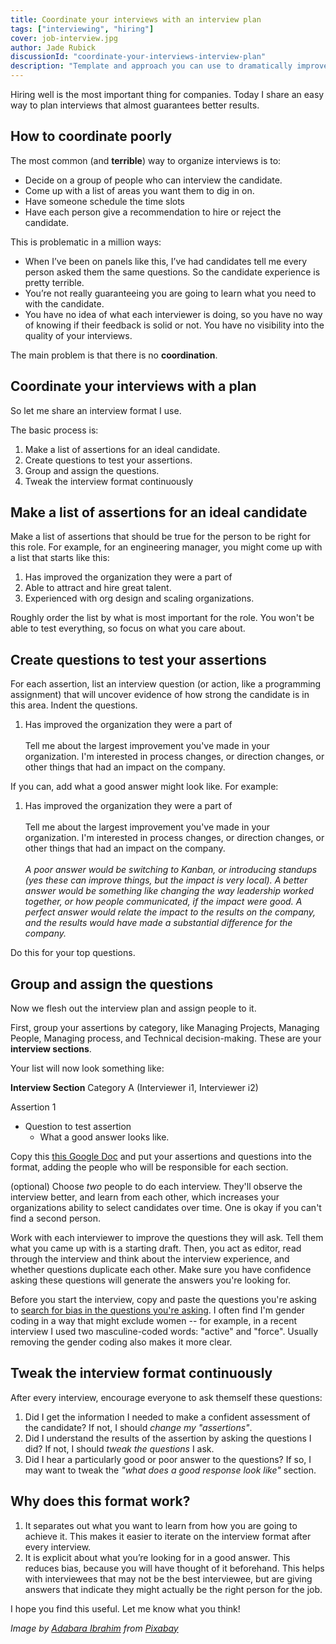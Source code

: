 ```yaml
---
title: Coordinate your interviews with an interview plan
tags: ["interviewing", "hiring"]
cover: job-interview.jpg
author: Jade Rubick
discussionId: "coordinate-your-interviews-interview-plan"
description: "Template and approach you can use to dramatically improve your interviewing results."
---
```


<re-img src="job-interview.jpg"></re-img>

Hiring well is the most important thing for companies. Today I share an easy way to plan interviews that almost guarantees better results. 

## How to coordinate poorly

The most common (and **terrible**) way to organize interviews is to:
* Decide on a group of people who can interview the candidate. 
* Come up with a list of areas you want them to dig in on. 
* Have someone schedule the time slots
* Have each person give a recommendation to hire or reject the candidate. 

This is problematic in a million ways:

* When I’ve been on panels like this, I’ve had candidates tell me every person asked them the same questions. So the candidate experience is pretty terrible. 
* You’re not really guaranteeing you are going to learn what you need to with the candidate. 
* You have no idea of what each interviewer is doing, so you have no way of knowing if their feedback is solid or not. You have no visibility into the quality of your interviews. 

The main problem is that there is no **coordination**. 

## Coordinate your interviews with a plan

So let me share an interview format I use. 

The basic process is:

1. Make a list of assertions for an ideal candidate.
2. Create questions to test your assertions.
3. Group and assign the questions.
4. Tweak the interview format continuously

## Make a list of assertions for an ideal candidate

Make a list of assertions that should be true for the person to be right for this role. For example, for an engineering manager, you might come up with a list that starts like this:

1. Has improved the organization they were a part of
2. Able to attract and hire great talent.
3. Experienced with org design and scaling organizations.

Roughly order the list by what is most important for the role. You won't be able to test everything, so focus on what you care about.

## Create questions to test your assertions

For each assertion, list an interview question (or action, like a programming assignment) that will uncover evidence of how strong the candidate is in this area. Indent the questions.

1. Has improved the organization they were a part of\
\
Tell me about the largest improvement you've made in your organization. I'm interested in process changes, or direction changes, or other things that had an impact on the company.

If you can, add what a good answer might look like. For example:

1. Has improved the organization they were a part of\
\
Tell me about the largest improvement you've made in your organization. I'm interested in process changes, or direction changes, or other things that had an impact on the company.\
\
*A poor answer would be switching to Kanban, or introducing standups (yes these can improve things, but the impact is very local). A better answer would be something like changing the way leadership worked together, or how people communicated, if the impact were good. A perfect answer would relate the impact to the results on the company, and the results would have made a substantial difference for the company.* 

Do this for your top questions. 

## Group and assign the questions

Now we flesh out the interview plan and assign people to it.

First, group your assertions by category, like Managing Projects, Managing People, Managing process, and Technical decision-making. These are your **interview sections**. 

Your list will now look something like:

**Interview Section**
Category A (Interviewer i1, Interviewer i2)

Assertion 1
- Question to test assertion 
  - What a good answer looks like.


Copy this [this Google Doc](https://docs.google.com/document/d/1WlkzpOMoQnmaG5wVTjV2JFtbis1ykKjlaE0unO8XbEA/edit#) and put your assertions and questions into the format, adding the people who will be responsible for each section. 

(optional) Choose _two_ people to do each interview. They'll observe the interview better, and learn from each other, which increases your organizations ability to select candidates over time. One is okay if you can't find a second person.

Work with each interviewer to improve the questions they will ask. Tell them what you came up with is a starting draft. Then, you act as editor, read through the interview and think about the interview experience, and whether questions duplicate each other. Make sure you have confidence asking these questions will generate the answers you're looking for.

Before you start the interview, copy and paste the questions you're asking to [search for bias in the questions you're asking](http://gender-decoder.katmatfield.com/). I often find I'm gender coding in a way that might exclude women -- for example, in a recent interview I used two masculine-coded words: "active" and "force". Usually removing the gender coding also makes it more clear. 

## Tweak the interview format continuously

After every interview, encourage everyone to ask themself these questions:

1. Did I get the information I needed to make a confident assessment of the candidate? If not, I should _change my "assertions"_. 
2. Did I understand the results of the assertion by asking the questions I did? If not, I should _tweak the questions_ I ask. 
3. Did I hear a particularly good or poor answer to the questions? If so, I may want to tweak the _"what does a good response look like"_ section.

## Why does this format work?

1. It separates out what you want to learn from how you are going to achieve it. This makes it easier to iterate on the interview format after every interview. 
2. It is explicit about what you’re looking for in a good answer. This reduces bias, because you will have thought of it beforehand. This helps with interviewees that may not be the best interviewee, but are giving answers that indicate they might actually be the right person for the job. 

I hope you find this useful. Let me know what you think!

_Image by <a href="https://pixabay.com/users/425147-425147/">Adabara Ibrahim</a> from <a href="https://pixabay.com/">Pixabay</a>_

